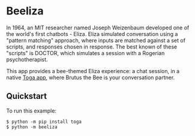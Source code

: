 # Beeliza

In 1964, an MIT researcher named Joseph Weizenbaum developed one of the
world's first chatbots - Eliza. Eliza simulated conversation using a
"pattern matching" approach, where inputs are matched against a set of
scripts, and responses chosen in response. The best known of these
"scripts" is DOCTOR, which simulates a session with a Rogerian
psychotherapist.

This app provides a bee-themed Eliza experience: a chat session, in a
native [Toga app](https://toga.beeware.org), where Brutus the Bee is
your conversation partner.

## Quickstart

To run this example:

```
$ python -m pip install toga
$ python -m beeliza
```
